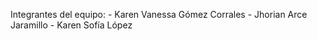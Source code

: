 Integrantes del equipo:
    - Karen Vanessa Gómez Corrales
    - Jhorian Arce Jaramillo
    - Karen Sofía López 